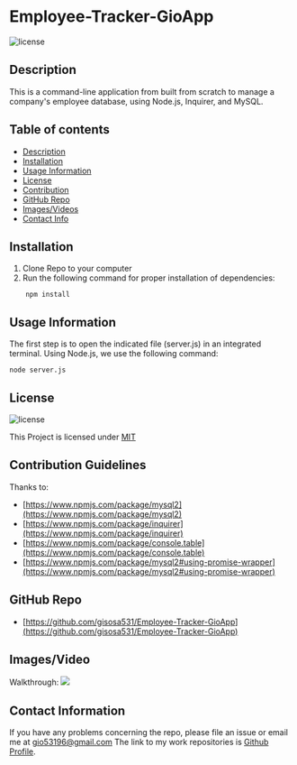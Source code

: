 # Employee-Tracker-GioApp
![license](https://img.shields.io/badge/License-MIT-yellow.svg)

## Description
This is a command-line application from built from scratch to manage a company's employee database, using Node.js, Inquirer, and MySQL.

## Table of contents

* [Description](#description)
* [Installation](#installation)
* [Usage Information](#usage)
* [License](#license) 
* [Contribution](#contribution)
* [GitHub Repo](#GitHub)
* [Images/Videos](#Images)
* [Contact Info](#questions)

## Installation
1. Clone Repo to your computer
2. Run the following command for proper installation of dependencies:
```
    npm install
```


## Usage Information
The first step is to open the indicated file (server.js) in an integrated terminal. 
Using Node.js, we use the following command:
```
node server.js 
```


## License
![license](https://img.shields.io/badge/License-MIT-yellow.svg)

This Project is licensed under [MIT](https://opensource.org/licenses/MIT)

## Contribution Guidelines
Thanks to:
* [https://www.npmjs.com/package/mysql2](https://www.npmjs.com/package/mysql2)
* [https://www.npmjs.com/package/inquirer](https://www.npmjs.com/package/inquirer)
* [https://www.npmjs.com/package/console.table](https://www.npmjs.com/package/console.table)
* [https://www.npmjs.com/package/mysql2#using-promise-wrapper](https://www.npmjs.com/package/mysql2#using-promise-wrapper)

## GitHub Repo 
* [https://github.com/gisosa531/Employee-Tracker-GioApp](https://github.com/gisosa531/Employee-Tracker-GioApp)


## Images/Video
Walkthrough:
<img src=" " alt=" ">

## Contact Information
If you have any problems concerning the repo, please file an issue or email me at 
gio53196@gmail.com
The link to my work repositories is 
[Github Profile](https://github.com/gisosa531/).